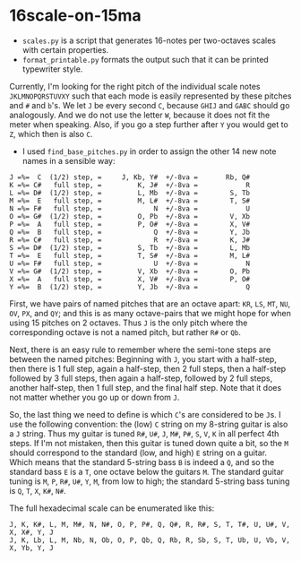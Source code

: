 # 16scale-on-15ma

* `scales.py` is a script that generates 16-notes per two-octaves scales with certain properties.
* `format_printable.py` formats the output such that it can be printed typewriter
style.

Currently, I'm looking for the right pitch of the individual scale notes
`JKLMNOPQRSTUVXY` such that each mode is easily represented by these pitches
and `#` and `b`'s. We let `J` be every second `C`, because `GHIJ` and `GABC` should go analogously. And we do not use the letter `W`, because it does not
fit the meter when speaking. Also, if you go a step further after `Y` you
would get to `Z`, which then is also `C`.

* I used `find_base_pitches.py` in order to assign the other 14 new note names
in a sensible way:

```
J =%=  C  (1/2) step, =     J, Kb, Y#  +/-8va =       Rb, Q#
K =%= C#   full step, =         K, J#  +/-8va =            R
L =%= D#  (1/2) step, =         L, Mb  +/-8va =        S, Tb
M =%=  E   full step, =         M, L#  +/-8va =        T, S#
N =%= F#   full step, =             N  +/-8va =            U
O =%= G#  (1/2) step, =         O, Pb  +/-8va =        V, Xb
P =%=  A   full step, =         P, O#  +/-8va =        X, V#
Q =%=  B   full step, =             Q  +/-8va =        Y, Jb
R =%= C#   full step, =             R  +/-8va =        K, J#
S =%= D#  (1/2) step, =         S, Tb  +/-8va =        L, Mb
T =%=  E   full step, =         T, S#  +/-8va =        M, L#
U =%= F#   full step, =             U  +/-8va =            N
V =%= G#  (1/2) step, =         V, Xb  +/-8va =        O, Pb
X =%=  A   full step, =         X, V#  +/-8va =        P, O#
Y =%=  B  (1/2) step, =         Y, Jb  +/-8va =            Q
```

First, we have pairs of named pitches that are an octave apart:
`KR`, `LS`, `MT`, `NU`, `OV`, `PX`, and `QY`; and this is as
many octave-pairs that we might hope for when using 15 pitches
on 2 octaves. Thus `J` is the only pitch where the corresponding
octave is not a named pitch, but rather `R#` or `Qb`.

Next, there is an easy rule to remember where the semi-tone steps
are between the named pitches: Beginning with `J`, you start with a half-step,
then there is 1 full step, again a half-step, then 2 full steps,
then a half-step followed by 3 full steps, then again a
half-step, followed by 2 full steps, another half-step,
then 1 full step, and the final half step. Note that it does not
matter whether you go up or down from `J`.

So, the last thing we need to define is which `C`'s are considered
to be `J`s. I use the following convention: the (low) `C` string on my
8-string guitar is also a `J` string. Thus my guitar is tuned
`R#`, `U#`, `J`, `M#`, `P#`, `S`, `V`, `K` in all perfect 4th steps. 
If I'm not mistaken, then this guitar is tuned down quite a bit, 
so the `M` should correspond to the standard (low, and high) `E` string 
on a guitar. Which means that the standard 5-string bass `B` is
indeed a `Q`, and so the standard bass `E` is a `T`, one octave below
the guitars `M`. The standard guitar tuning is `M`, `P`, `R#`, `U#`, `Y`, `M`,
from low to high; the standard 5-string bass tuning is `Q`, `T`, `X`, `K#`, `N#`.

The full hexadecimal scale can be enumerated like this:
```
J, K, K#, L, M, M#, N, N#, O, P, P#, Q, Q#, R, R#, S, T, T#, U, U#, V, X, X#, Y, J
J, K, Lb, L, M, Nb, N, Ob, O, P, Qb, Q, Rb, R, Sb, S, T, Ub, U, Vb, V, X, Yb, Y, J
```

